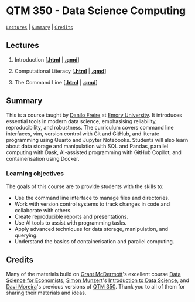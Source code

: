 # QTM 350 - Data Science Computing

[`Lectures`](#lectures) | [`Summary`](#summary) | [`Credits`](#credits)

## Lectures

1. Introduction \[[**.html**](https://danilofreire.github.io/qtm350/lectures/lecture-01/01-introduction.html) | [**.qmd**](https://github.com/danilofreire/qtm350/blob/main/lectures/lecture-01/01-introduction.qmd)\]

2. Computational Literacy \[[**.html**](https://danilofreire.github.io/qtm350/lectures/lecture-02/02-computational-literacy.html) | [**.qmd**](https://github.com/danilofreire/qtm350/blob/main/lectures/lecture-02/02-computational-literacy.qmd)\]

3. The Command Line \[[**.html**](https://danilofreire.github.io/qtm350/lectures/lecture-03/03-command-line.html) | [**.qmd**](https://github.com/danilofreire/qtm350/blob/main/lectures/lecture-03/03-command-line.qmd)\]

## Summary

This is a course taught by [Danilo Freire](https://danilofreire.github.io) at [Emory University](https://www.emory.edu). It introduces essential tools in modern data science, emphasising reliability, reproducibility, and robustness. The curriculum covers command line interfaces, vim, version control with Git and GitHub, and literate programming using Quarto and Jupyter Notebooks. Students will also learn about data storage and manipulation with SQL and Pandas, parallel computing with Dask, AI-assisted programming with GitHub Copilot, and containerisation using Docker.

### Learning objectives

The goals of this course are to provide students with the skills to:

- Use the command line interface to manage files and directories.
- Work with version control systems to track changes in code and collaborate with others.
- Create reproducible reports and presentations.
- Use AI tools to assist with programming tasks.
- Apply advanced techniques for data storage, manipulation, and querying.
- Understand the basics of containerisation and parallel computing.

## Credits

Many of the materials build on [Grant McDermott](http://grantmcdermott.com)'s excellent course [Data Science for Economists](https://github.com/uo-ec607), [Simon Munzert](https://simonmunzert.github.io/)'s [Introduction to Data Science](https://github.com/intro-to-data-science-23/lectures), and [Davi Moreira](https://davi-moreira.github.io)'s previous versions of [QTM 350](https://davi-moreira.github.io/2024S_dsc_emory_qtm_350/). Thank you to all of them for sharing their materials and ideas.
